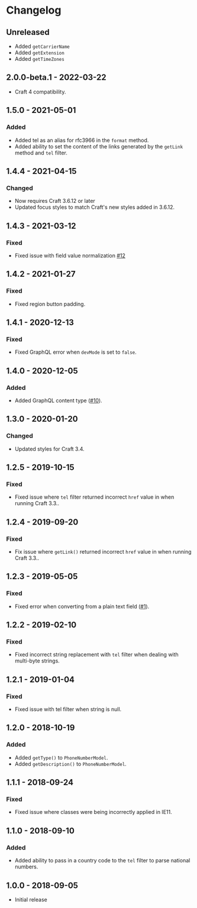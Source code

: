 # Changelog

## Unreleased

- Added `getCarrierName`
- Added `getExtension`
- Added `getTimeZones`

## 2.0.0-beta.1 - 2022-03-22

- Craft 4 compatibility.

## 1.5.0 - 2021-05-01

### Added

- Added tel as an alias for rfc3966 in the `format` method.
- Added ability to set the content of the links generated by the `getLink` method and `tel` filter.

## 1.4.4 - 2021-04-15

### Changed

- Now requires Craft 3.6.12 or later
- Updated focus styles to match Craft's new styles added in 3.6.12.

## 1.4.3 - 2021-03-12

### Fixed

- Fixed issue with field value normalization [#12](https://github.com/rynpsc/craft-phone-number/issues/12)

## 1.4.2 - 2021-01-27

### Fixed

- Fixed region button padding. 

## 1.4.1 - 2020-12-13

### Fixed

- Fixed GraphQL error when `devMode` is set to `false`.

## 1.4.0 - 2020-12-05

### Added

- Added GraphQL content type ([#10](https://github.com/rynpsc/craft-phone-number/pull/10)).

## 1.3.0 - 2020-01-20

### Changed

- Updated styles for Craft 3.4.

## 1.2.5 - 2019-10-15

### Fixed

- Fixed issue where `tel` filter returned incorrect `href` value in when running Craft 3.3..

## 1.2.4 - 2019-09-20

### Fixed

- Fix issue where `getLink()` returned incorrect `href` value in when running Craft 3.3..

## 1.2.3 - 2019-05-05

### Fixed

- Fixed error when converting from a plain text field ([#1](https://github.com/rynpsc/craft-phone-number/issues/1)).

## 1.2.2 - 2019-02-10

### Fixed

- Fixed incorrect string replacement with `tel` filter when dealing with multi-byte strings.

## 1.2.1 - 2019-01-04

### Fixed

- Fixed issue with tel filter when string is null.

## 1.2.0 - 2018-10-19

### Added

- Added `getType()` to `PhoneNumberModel`.
- Added `getDescription()` to `PhoneNumberModel`.

## 1.1.1 - 2018-09-24

### Fixed

- Fixed issue where classes were being incorrectly applied in IE11.

## 1.1.0 - 2018-09-10

### Added

- Added ability to pass in a country code to the `tel` filter to parse national numbers.

## 1.0.0 - 2018-09-05

- Initial release

